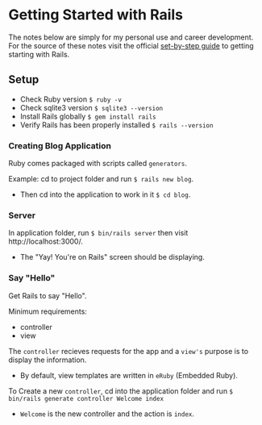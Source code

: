 # Getting Started with Rails

The notes below are simply for my personal use and career development. For the source of these notes visit the official [set-by-step guide](http://guides.rubyonrails.org/getting_started.html) to getting starting with Rails.

## Setup

* Check Ruby version `$ ruby -v`
* Check sqlite3 version `$ sqlite3 --version`
* Install Rails globally `$ gem install rails`
* Verify Rails has been properly installed `$ rails --version`

### Creating Blog Application

Ruby comes packaged with scripts called `generators`.

Example: cd to project folder and run `$ rails new blog`.
* Then cd into the application to work in it `$ cd blog`.

### Server

In application folder, run `$ bin/rails server` then visit http://localhost:3000/.
* The "Yay! You're on Rails" screen should be displaying.

### Say "Hello"

Get Rails to say "Hello".

Minimum requirements:
* controller
* view

The `controller` recieves requests for the app and a `view's` purpose is to display the information.
* By default, view templates are written in `eRuby` (Embedded Ruby).

To Create a new `controller`, cd into the application folder and run `$ bin/rails generate controller Welcome index`
* `Welcome` is the new controller and the action is `index`.
